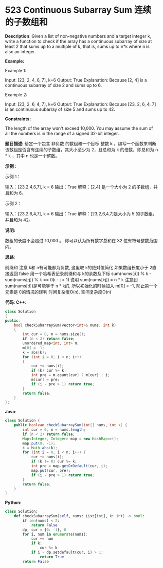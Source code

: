 # 523 Continuous Subarray Sum 连续的子数组和

__Description__:
Given a list of non-negative numbers and a target integer k, write a function to check if the array has a continuous subarray of size at least 2 that sums up to a multiple of k, that is, sums up to n*k where n is also an integer.

__Example:__

Example 1:

Input: [23, 2, 4, 6, 7],  k=6
Output: True
Explanation: Because [2, 4] is a continuous subarray of size 2 and sums up to 6.

Example 2:

Input: [23, 2, 6, 4, 7],  k=6
Output: True
Explanation: Because [23, 2, 6, 4, 7] is an continuous subarray of size 5 and sums up to 42.

__Constraints:__

The length of the array won't exceed 10,000.
You may assume the sum of all the numbers is in the range of a signed 32-bit integer.

__题目描述__:
给定一个包含 非负数 的数组和一个目标 整数 k ，编写一个函数来判断该数组是否含有连续的子数组，其大小至少为 2，且总和为 k 的倍数，即总和为 n * k ，其中 n 也是一个整数。

__示例 :__

示例 1：

输入：[23,2,4,6,7], k = 6
输出：True
解释：[2,4] 是一个大小为 2 的子数组，并且和为 6。

示例 2：

输入：[23,2,6,4,7], k = 6
输出：True
解释：[23,2,6,4,7]是大小为 5 的子数组，并且和为 42。

__说明:__

数组的长度不会超过 10,000 。
你可以认为所有数字总和在 32 位有符号整数范围内。

__思路__:

前缀和
注意 k和 n有可能都为负数, 这里取 k的绝对值简化
如果数组长度小于 2直接返回 false
用一个哈希表记录前缀和与 k的余数及下标
sum(nums[:i]) % k - sum(nums[:j]) % k == 0(i - j > 1) 说明 sum(nums[i:j]) = n \* k
注意到 sum(nums[:i])是可能等于 n \* k的, 所以初始化的时候加入 m[0] = -1, 防止第一个元素是 0的情况的误判
时间复杂度O(n), 空间复杂度O(n)

__代码__:
__C++__:

```C++
class Solution 
{
public:
    bool checkSubarraySum(vector<int>& nums, int k) 
    {
        int cur = 0, n = nums.size();
        if (n < 2) return false;
        unordered_map<int, int> m;
        m[0] = -1;
        k = abs(k);
        for (int i = 0; i < n; i++) 
        {
            cur += nums[i];
            if (k) cur %= k;
            int pre = m.count(cur) ? m[cur] : i;
            m[cur] = pre;
            if (i - pre > 1) return true;
        }
        return false;
    }
};
```

__Java__:

```Java
class Solution {
    public boolean checkSubarraySum(int[] nums, int k) {
        int cur = 0, n = nums.length;
        if (n < 2) return false;
        Map<Integer, Integer> map = new HashMap<>();
        map.put(0, -1);
        k = Math.abs(k);
        for (int i = 0; i < n; i++) {
            cur += nums[i];
            if (k != 0) cur %= k;
            int pre = map.getOrDefault(cur, i);
            map.put(cur, pre);
            if (i - pre > 1) return true;
        }
        return false;
    }
}
```

__Python__:

```Python
class Solution:
    def checkSubarraySum(self, nums: List[int], k: int) -> bool:
        if len(nums) < 2:
            return False
        dp, cur = {0: -1}, 0
        for i, num in enumerate(nums):
            cur += num
            if k:
                cur %= k
            if i - dp.setdefault(cur, i) > 1:
                return True
        return False
```
